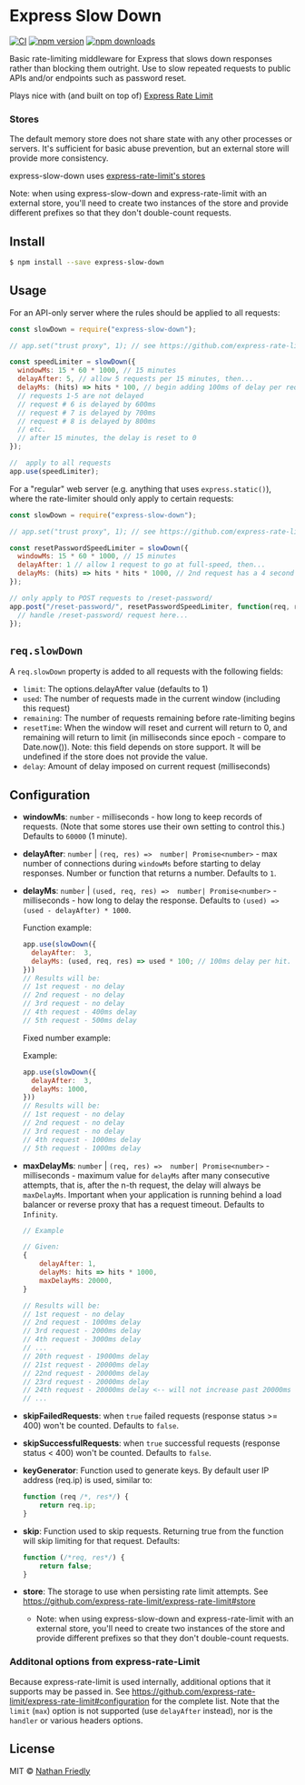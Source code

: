 # Express Slow Down

[![CI](https://github.com/nfriedly/express-slow-down/actions/workflows/main.yml/badge.svg)](https://github.com/nfriedly/express-slow-down/actions/workflows/main.yml)
[![npm version](https://img.shields.io/npm/v/express-slow-down.svg)](https://npmjs.org/package/express-slow-down 'View this project on NPM')
[![npm downloads](https://img.shields.io/npm/dm/express-slow-down)](https://www.npmjs.com/package/express-slow-down)

Basic rate-limiting middleware for Express that slows down responses rather than blocking them outright. Use to slow repeated requests to public APIs and/or endpoints such as password reset.

Plays nice with (and built on top of) [Express Rate Limit](https://npmjs.org/package/express-rate-limit)

### Stores

The default memory store does not share state with any other processes or servers. It's sufficient for basic abuse prevention, but an external store will provide more consistency.

express-slow-down uses [express-rate-limit's stores](https://github.com/express-rate-limit/express-rate-limit#store)

Note: when using express-slow-down and express-rate-limit with an external store, you'll need to create two instances of the store and provide different prefixes so that they don't double-count requests.

## Install

```sh
$ npm install --save express-slow-down
```

## Usage

For an API-only server where the rules should be applied to all requests:

```js
const slowDown = require("express-slow-down");

// app.set("trust proxy", 1); // see https://github.com/express-rate-limit/express-rate-limit/wiki/Troubleshooting-Proxy-Issues

const speedLimiter = slowDown({
  windowMs: 15 * 60 * 1000, // 15 minutes
  delayAfter: 5, // allow 5 requests per 15 minutes, then...
  delayMs: (hits) => hits * 100, // begin adding 100ms of delay per request:
  // requests 1-5 are not delayed
  // request # 6 is delayed by 600ms
  // request # 7 is delayed by 700ms
  // request # 8 is delayed by 800ms
  // etc.
  // after 15 minutes, the delay is reset to 0
});

//  apply to all requests
app.use(speedLimiter);
```

For a "regular" web server (e.g. anything that uses `express.static()`), where the rate-limiter should only apply to certain requests:

```js
const slowDown = require("express-slow-down");

// app.set("trust proxy", 1); // see https://github.com/express-rate-limit/express-rate-limit/wiki/Troubleshooting-Proxy-Issues

const resetPasswordSpeedLimiter = slowDown({
  windowMs: 15 * 60 * 1000, // 15 minutes
  delayAfter: 1 // allow 1 request to go at full-speed, then...
  delayMs: (hits) => hits * hits * 1000, // 2nd request has a 4 second delay, 3rd is 9 seconds, 4th is 16, etc.
});

// only apply to POST requests to /reset-password/
app.post("/reset-password/", resetPasswordSpeedLimiter, function(req, res) {
  // handle /reset-password/ request here...
});
```

## `req.slowDown`

A `req.slowDown` property is added to all requests with the following fields:

- `limit`: The options.delayAfter value (defaults to 1)
- `used`: The number of requests made in the current window (including this request)
- `remaining`: The number of requests remaining before rate-limiting begins
- `resetTime`: When the window will reset and current will return to 0, and remaining will return to limit (in milliseconds since epoch - compare to Date.now()). Note: this field depends on store support. It will be undefined if the store does not provide the value.
- `delay`: Amount of delay imposed on current request (milliseconds)

## Configuration

- **windowMs**: `number` - milliseconds - how long to keep records of requests. (Note that some stores use their own setting to control this.) Defaults to `60000` (1 minute).
- **delayAfter**: `number` | `(req, res) =>  number| Promise<number>` - max number of connections during `windowMs` before starting to delay responses. Number or function that returns a number. Defaults to `1`.
- **delayMs**: `number` | `(used, req, res) =>  number| Promise<number>` - milliseconds - how long to delay the response. Defaults to `(used) => (used - delayAfter) * 1000`.

  Function example:
  ```js
  app.use(slowDown({
    delayAfter:  3,
    delayMs: (used, req, res) => used * 100; // 100ms delay per hit.
  }))
  // Results will be:
  // 1st request - no delay
  // 2nd request - no delay
  // 3rd request - no delay
  // 4th request - 400ms delay
  // 5th request - 500ms delay
  ```

  Fixed number example:

  Example:
  ```js
  app.use(slowDown({
    delayAfter:  3,
    delayMs: 1000,
  }))
  // Results will be:
  // 1st request - no delay
  // 2nd request - no delay
  // 3rd request - no delay
  // 4th request - 1000ms delay
  // 5th request - 1000ms delay
  ```

- **maxDelayMs**: `number` | `(req, res) =>  number| Promise<number>` - milliseconds - maximum value for `delayMs` after many consecutive attempts, that is, after the n-th request, the delay will always be `maxDelayMs`. Important when your application is running behind a load balancer or reverse proxy that has a request timeout. Defaults to `Infinity`.

  ```javascript
  // Example

  // Given:
  {
      delayAfter: 1,
      delayMs: hits => hits * 1000,
      maxDelayMs: 20000,
  }

  // Results will be:
  // 1st request - no delay
  // 2nd request - 1000ms delay
  // 3rd request - 2000ms delay
  // 4th request - 3000ms delay
  // ...
  // 20th request - 19000ms delay
  // 21st request - 20000ms delay
  // 22nd request - 20000ms delay
  // 23rd request - 20000ms delay
  // 24th request - 20000ms delay <-- will not increase past 20000ms
  // ...
  ```
- **skipFailedRequests**: when `true` failed requests (response status >= 400) won't be counted. Defaults to `false`.
- **skipSuccessfulRequests**: when `true` successful requests (response status < 400) won't be counted. Defaults to `false`.
- **keyGenerator**: Function used to generate keys. By default user IP address (req.ip) is used, similar to:

  ```js
  function (req /*, res*/) {
      return req.ip;
  }
  ```

- **skip**: Function used to skip requests. Returning true from the function will skip limiting for that request. Defaults:

  ```js
  function (/*req, res*/) {
      return false;
  }
  ```

- **store**: The storage to use when persisting rate limit attempts. See https://github.com/express-rate-limit/express-rate-limit#store
  - Note: when using express-slow-down and express-rate-limit with an external store, you'll need to create two instances of the store and provide different prefixes so that they don't double-count requests.

### Additonal options from express-rate-Limit

Because express-rate-limit is used internally, additional options that it supports may be passed in. See https://github.com/express-rate-limit/express-rate-limit#configuration for the complete list. Note that the `limit` (`max`) option is not supported (use `delayAfter` instead), nor is the `handler` or various headers options.

## License

MIT © [Nathan Friedly](http://nfriedly.com/)
